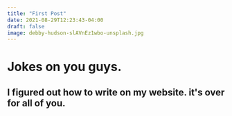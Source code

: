 ```yaml
---
title: "First Post"
date: 2021-08-29T12:23:43-04:00
draft: false
image: debby-hudson-slAVnEz1wbo-unsplash.jpg
---
```


# Jokes on you guys. 

## I figured out how to write on my website. it's over for all of you.




